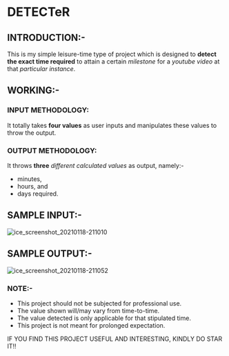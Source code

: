 # DETECTeR

## INTRODUCTION:-

This is my simple leisure-time type of project which is designed to **detect the exact time required** to attain a certain _milestone_ for a _youtube video_ at that _particular instance_. 

## WORKING:-

### INPUT METHODOLOGY:

It totally takes **four values** as user inputs and manipulates these values to throw the output.

### OUTPUT METHODOLOGY:

It throws **three** _different calculated values_ as output, namely:-
- minutes,
- hours, and
- days required.

## SAMPLE INPUT:-

![ice_screenshot_20210118-211010](https://user-images.githubusercontent.com/64918181/104935829-bc78c380-59d1-11eb-91cd-00af963bbe21.png)


## SAMPLE OUTPUT:-

![ice_screenshot_20210118-211052](https://user-images.githubusercontent.com/64918181/104935832-bda9f080-59d1-11eb-9649-7c3c27261b72.png)

### NOTE:-

- This project should not be subjected for professional use.
- The value shown will/may vary from time-to-time.
- The value detected is only applicable for that stipulated time.
- This project is not meant for prolonged expectation.


IF YOU FIND THIS PROJECT USEFUL AND INTERESTING, KINDLY DO STAR IT!!
